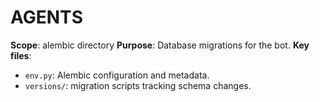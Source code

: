 # AGENTS
**Scope**: alembic directory
**Purpose**: Database migrations for the bot.
**Key files**:
- `env.py`: Alembic configuration and metadata.
- `versions/`: migration scripts tracking schema changes.
